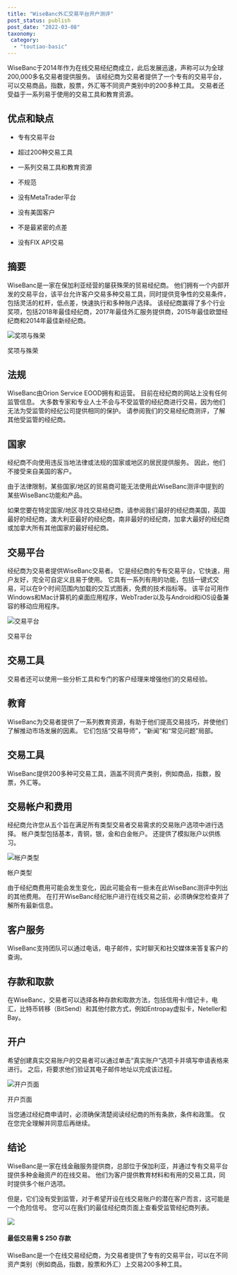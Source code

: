```yaml
---
title: "WiseBanc外汇交易平台开户测评"
post_status: publish
post_date: "2022-03-08"
taxonomy:
 category: 
  - "toutiao-basic"
---
```


WiseBanc于2014年作为在线交易经纪商成立，此后发展迅速，声称可以为全球200,000多名交易者提供服务。 该经纪商为交易者提供了一个专有的交易平台，可以交易商品，指数，股票，外汇等不同资产类别中的200多种工具。 交易者还受益于一系列易于使用的交易工具和教育资源。

## 优点和缺点

- 专有交易平台

- 超过200种交易工具

- 一系列交易工具和教育资源

- 不规范

- 没有MetaTrader平台

- 没有美国客户

- 不是最紧密的点差

- 没有FIX API交易


## 摘要

WiseBanc是一家在保加利亚经营的屡获殊荣的贸易经纪商。 他们拥有一个内部开发的交易平台，该平台允许客户交易多种交易工具，同时提供竞争性的交易条件，包括灵活的杠杆，低点差，快速执行和多种账户选择。 该经纪商赢得了多个行业奖项，包括2018年最佳经纪商，2017年最佳外汇服务提供商，2015年最佳欧盟经纪商和2014年最佳新经纪商。

![奖项与殊荣](https://cdn.fendou.la/funstoutiao/2020/11/WiseBanc-Review-Awards-and-Recognitions-1024x269.jpg "奖项与殊荣")

奖项与殊荣

## 法规

WiseBanc由Orion Service EOOD拥有和运营。 目前在经纪商的网站上没有任何监管信息。 大多数专家和专业人士不会与不受监管的经纪商进行交易，因为他们无法为受监管的经纪公司提供相同的保护。 请参阅我们的交易经纪商测评，了解其他受监管的经纪商。

## 国家

经纪商不向使用违反当地法律或法规的国家或地区的居民提供服务。 因此，他们不接受来自美国的客户。

由于法律限制，某些国家/地区的贸易商可能无法使用此WiseBanc测评中提到的某些WiseBanc功能和产品。

如果您要在特定国家/地区寻找交易经纪商，请参阅我们最好的经纪商美国，英国最好的经纪商，澳大利亚最好的经纪商，南非最好的经纪商，加拿大最好的经纪商或加拿大所有其他国家的最好经纪商。

## 交易平台

经纪商为交易者提供WiseBanc交易者。 它是经纪商的专有交易平台，它快速，用户友好，完全可自定义且易于使用。 它具有一系列有用的功能，包括一键式交易，可以在9个时间范围内加载的交互式图表，免费的技术指标等。 该平台可用作Windows和Mac计算机的桌面应用程序，WebTrader以及与Android和iOS设备兼容的移动应用程序。

![交易平台](https://cdn.fendou.la/funstoutiao/2020/11/WiseBanc-Review-Trading-Platform.jpg "交易平台")

交易平台

## 交易工具

交易者还可以使用一些分析工具和专门的客户经理来增强他们的交易经验。

## 教育

WiseBanc为交易者提供了一系列教育资源，有助于他们提高交易技巧，并使他们了解推动市场发展的因素。 它们包括“交易导师”，“新闻”和“常见问题”局部。

## 交易工具

WiseBanc提供200多种可交易工具，涵盖不同资产类别，例如商品，指数，股票，外汇等。

## 交易帐户和费用

经纪商允许您从五个旨在满足所有类型交易者交易需求的交易账户选项中进行选择。 帐户类型包括基本，青铜，银，金和白金帐户。 还提供了模拟账户以供练习。

![帐户类型](https://cdn.fendou.la/funstoutiao/2020/11/WiseBanc-Review-Account-Types.jpg "帐户类型")

帐户类型

由于经纪商费用可能会发生变化，因此可能会有一些未在此WiseBanc测评中列出的其他费用。 在打开WiseBanc经纪账户进行在线交易之前，必须确保您检查并了解所有最新信息。

## 客户服务

WiseBanc支持团队可以通过电话，电子邮件，实时聊天和社交媒体来答复客户的查询。

## 存款和取款

在WiseBanc，交易者可以选择各种存款和取款方法，包括信用卡/借记卡，电汇，比特币转移（BitSend）和其他付款方式，例如Entropay虚拟卡，Neteller和Bay。

## 开户

希望创建真实交易账户的交易者可以通过单击“真实账户”选项卡并填写申请表格来进行。 之后，将要求他们验证其电子邮件地址以完成该过程。

![开户页面](https://cdn.fendou.la/funstoutiao/2020/11/FXPremax-Review-Account-Opening-Page.jpg "开户页面")

开户页面

当您通过经纪商申请时，必须确保清楚阅读经纪商的所有条款，条件和政策。 仅在您完全理解并同意后再继续。

## 结论

WiseBanc是一家在线金融服务提供商，总部位于保加利亚，并通过专有交易平台提供多种金融资产的在线交易。 他们为客户提供教育材料和有用的交易工具，同时提供多个帐户选项。

但是，它们没有受到监管，对于希望开设在线交易账户的潜在客户而言，这可能是一个危险信号。 您可以在我们的最佳经纪商页面上查看受监管经纪商列表。

![](https://cdn.fendou.la/funstoutiao/2020/11/WiseBanc-Logo.png)

#### 最低交易需 $ 250 存款

WiseBanc是一个在线交易经纪商，为交易者提供了专有的交易平台，可以在不同资产类别（例如商品，指数，股票和外汇）上交易200多种工具。

